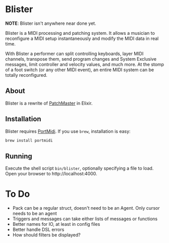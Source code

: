 # Blister

**NOTE**: Blister isn't anywhere near done yet.

Blister is a MIDI processing and patching system. It allows a musician to
reconfigure a MIDI setup instantaneously and modify the MIDI data in real
time.

With Blister a performer can split controlling keyboards, layer MIDI
channels, transpose them, send program changes and System Exclusive
messages, limit controller and velocity values, and much more. At the stomp
of a foot switch (or any other MIDI event), an entire MIDI system can be
totally reconfigured.

## About

Blister is a rewrite of [PatchMaster](http://patchmaster.org/) in Elixir.

## Installation

Blister requires [PortMidi](http://portmedia.sourceforge.net/portmidi/).
If you use `brew`, installation is easy:

```sh
brew install portmidi
```

## Running

Execute the shell script `bin/blister`, optionally specifying a file to
load. Open your browser to http://localhost:4000.

# To Do

- Pack can be a regular struct, doesn't need to be an Agent. Only cursor
  needs to be an agent
- Triggers and messages can take either lists of messages or functions
- Better names for IO, at least in config files
- Better handle DSL errors
- How should filters be displayed?
